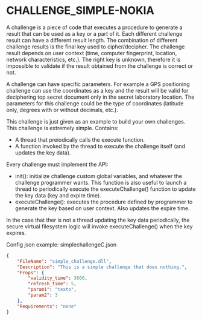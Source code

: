 # CHALLENGE_SIMPLE-NOKIA

A challenge is a piece of code that executes a procedure to generate a result that can be used as a key or a part of it.
Each different challenge result can have a different result length. The combination of different challenge results is the final key used to cipher/decipher.
The challenge result depends on user context (time, computer fingerprint, location, network characteristics, etc.). The right key is unknown, therefore it is  impossible to validate if the result obtained from the challenge is correct or not.

A challenge can have specific parameters. For example a GPS positioning challenge can use the coordinates as a key and the result will be valid for deciphering top secret document only in the secret laboratory location. The parameters for this challenge could be the type of coordinates (latitude only, degrees with or without decimals, etc.).

This challenge is just given as an example to build your own challenges.
This challenge is extremely simple. Contains:
 - A thread that preiodically calls the execute function.
 - A function invoked by the thread to execute the challenge itself (and updates the key data).

Every challenge must implement the API:
 - init(): initialize challenge custom global variables, and whatever the challenge programmer wants. This function is also useful to launch a thread to periodically execute the executeChallenge() function to update the key data (key and expire time).
 - executeChallenge(): executes the procedure defined by programmer to generate the key based on user context. Also updates the expire time.

In the case that ther is not a thread updating the key data periodically, the secure virtual filesystem logic will invoke executeChallenge() when the key expires.

Config json example: simplechallengeC.json
```JSON
{
	"FileName": "simple_challenge.dll",
	"Description": "This is a simple challenge that does nothing.",
	"Props": {
		"validity_time": 3600,
		"refresh_time": 5,
		"param1": "texto",
		"param2": 3
	},
	"Requirements": "none"
}

```
